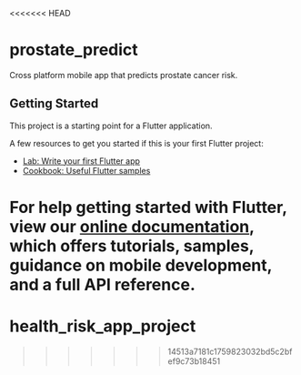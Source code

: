 <<<<<<< HEAD
# prostate_predict

Cross platform mobile app that predicts prostate cancer risk.

## Getting Started

This project is a starting point for a Flutter application.

A few resources to get you started if this is your first Flutter project:

- [Lab: Write your first Flutter app](https://flutter.dev/docs/get-started/codelab)
- [Cookbook: Useful Flutter samples](https://flutter.dev/docs/cookbook)

For help getting started with Flutter, view our
[online documentation](https://flutter.dev/docs), which offers tutorials,
samples, guidance on mobile development, and a full API reference.
=======
# health_risk_app_project
>>>>>>> 14513a7181c1759823032bd5c2bfef9c73b18451
